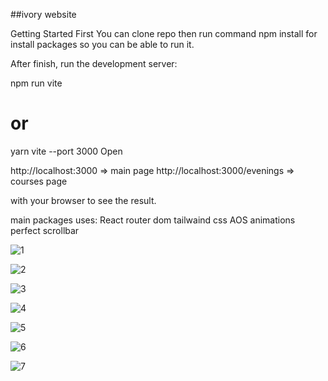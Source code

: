 ##ivory website

Getting Started
First You can clone repo then run command npm install for install packages so you can be able to run it.

After finish, run the development server:

npm run vite
# or
yarn vite --port 3000
Open 

http://localhost:3000 => main page
http://localhost:3000/evenings => courses page


with your browser to see the result.

main packages uses:
React router dom
tailwaind css
AOS animations
perfect scrollbar


![1](https://github.com/user-attachments/assets/51d03985-0def-4b8a-b2bc-0f751064f4cc)

![2](https://github.com/user-attachments/assets/07da937b-67f1-46d6-b29b-5cf2eb696aaa)

![3](https://github.com/user-attachments/assets/6a8a7739-63a3-44c7-ac3a-99e4cd3f7db6)

![4](https://github.com/user-attachments/assets/7679a3a7-20d5-4a03-a643-82b257c7dfc2)

![5](https://github.com/user-attachments/assets/e9947ce0-8a7f-4dcc-9612-d00feb30f7fa)

![6](https://github.com/user-attachments/assets/e457118a-f03e-46dd-bd7f-54012b20c218)

![7](https://github.com/user-attachments/assets/3269b0ec-ecd5-44c0-8686-3995b44f3149)













